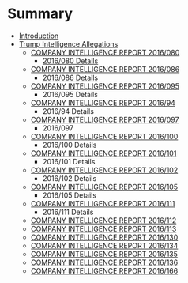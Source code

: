 # Summary

* [Introduction](README.md)
* [Trump Intelligence Allegations](trump-intelligence-allegations.md)
    * [COMPANY INTELLIGENCE REPORT 2016\/080](detail.md)
        * [2016\/080 Details](2016080-details.md)
    * [COMPANY INTELLIGENCE REPORT 2016\/086](company-intelligence-report-2016086.md)
        * [2016\/086 Details](2016086-details.md)
    * [COMPANY INTELLIGENCE REPORT 2016\/095](company-intelligence-report-2016095.md)
        * 2016\/095 Details
    * [COMPANY INTELLIGENCE REPORT 2016\/94](company-intelligence-report-201694.md)
        * 2016\/94 Details
    * [COMPANY INTELLIGENCE REPORT 2016\/097](company-intelligence-report-2016097.md)
        * 2016\/097
    * [COMPANY INTELLIGENCE REPORT 2016\/100](company-intelligence-report-2016100.md)
        * 2016\/100 Details
    * [COMPANY INTELLIGENCE REPORT 2016\/101](company-intelligence-report-2016101.md)
        * 2016\/101 Details
    * [COMPANY INTELLIGENCE REPORT 2016\/102](company-intelligence-report-2016102.md)
        * 2016\/102 Details
    * [COMPANY INTELLIGENCE REPORT 2016\/105](company-intelligence-report-2016105.md)
        * 2016\/105 Details
    * [COMPANY INTELLIGENCE REPORT 2016\/111](company-intelligence-report-2016111.md)
        * 2016\/111 Details
    * [COMPANY INTELLIGENCE REPORT 2016\/112](company-intelligence-report-2016112.md)
    * [COMPANY INTELLIGENCE REPORT 2016\/113](company-intelligence-report-2016113.md)
    * [COMPANY INTELLIGENCE REPORT 2016\/130](company-intelligence-report-2016130.md)
    * [COMPANY INTELLIGENCE REPORT 2016\/134](company-intelligence-report-2016134.md)
    * [COMPANY INTELLIGENCE REPORT 2016\/135](company-intelligence-report-2016135.md)
    * [COMPANY INTELLIGENCE REPORT 2016\/136](company-intelligence-report-2016136.md)
    * [COMPANY INTELLIGENCE REPORT 2016\/166](company-intelligence-report-2016166.md)

